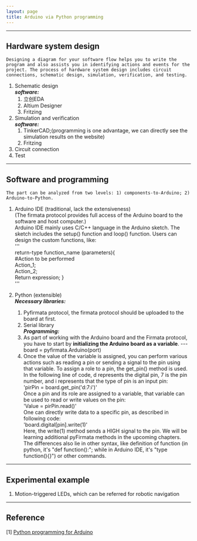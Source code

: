 ```yaml
---
layout: page
title: Arduino via Python programming
---
```



---
## Hardware system design
    Designing a diagram for your software flow helps you to write the program and also assists you in identifying actions and events for the project. The process of hardware system design includes circuit connections, schematic design, simulation, verification, and testing.  
1. Schematic design  
    ***software:***    
    1) 立创EDA  
    2) Altium Designer  
    3) Fritzing  
2. Simulation and verification  
    ***software:***  
    1) TinkerCAD;(programming is one advantage, we can directly see the simulation results on the website)   
    2) Fritzing
3. Circuit connection  
4. Test  

---
## Software and programming  
    The part can be analyzed from two levels: 1) components-to-Arduino; 2) Arduino-to-Python.
1. Arduino IDE (traditional, lack the extensiveness)  
    (The firmata protocol provides full access of the Arduino board to the software and host computer.)  
    Arduino IDE mainly uses C/C++ language in the Arduino sketch. The sketch includes the setup() function and loop() function. Users can design the custom functions, like:  
        '''  
        return-type function_name (parameters){  
        #Action to be performed  
        Action_1;  
        Action_2;   
        Return expression;
        }  
        '''
        
2. Python (extensible)  
    ***Necessary libraries:***  
    1) Pyfirmata protocol, the firmata protocol should be uploaded to the board at first.  
    2) Serial library  
    ***Programming:***  
    1) As part of working with the Arduino board and the Firmata protocol, you have to start by **initializing the Arduino board as a variable**. --- board = pyfirmata.Arduino(port)  
    2) Once the value of the variable is assigned, you can perform various actions such as reading a pin or sending a signal to the pin using that variable. To assign a role to a pin, the get_pin() method is used. In the following line of code, d represents the digital pin, 7 is the pin number, and i represents that the type of pin is an input pin:     
        'pirPin = board.get_pin('d:7:i')'  
    Once a pin and its role are assigned to a variable, that variable can be used to read or write values on the pin:    
        'Value = pirPin.read()'   
    One can directly write data to a specific pin, as described in following code:   
        'board.digital[pin].write(1)'   
    Here, the write(1) method sends a HIGH signal to the pin. We will be learning additional pyFirmata methods in the upcoming chapters.  
    The differences also lie in other syntax, like definition of function (in python, it's "def function():"; while in Arduino IDE, it's "type function(){}") or other commands.  
    

---
## Experimental example
1. Motion-triggered LEDs, which can be referred for robotic navigation


---
## Reference
[1] [Python programming for Arduino](https://www.amazon.com/Python-Programming-Arduino-Pratik-Desai/dp/1783285931)